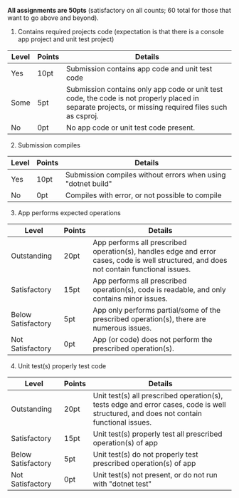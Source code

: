 **All assignments are 50pts** (satisfactory on all counts; 60 total for those that want to go above and beyond).

1. Contains required projects code (expectation is that there is a console app project and unit test project)

| Level | Points | Details |
|---|---|---|
| Yes  | 10pt | Submission contains app code and unit test code |
| Some | 5pt  | Submission contains only app code or unit test code, the code is not properly placed in separate projects, or missing required files such as csproj. |
| No   | 0pt  | No app code or unit test code present. |

2. Submission compiles

| Level | Points | Details |
|---|---|---|
| Yes | 10pt | Submission compiles without errors when using "dotnet build" |
| No | 0pt | Compiles with error, or not possible to compile |

3. App performs expected operations

| Level | Points | Details |
|---|---|---|
| Outstanding | 20pt | App performs all prescribed operation(s), handles edge and error cases, code is well structured, and does not contain functional issues.|
| Satisfactory | 15pt | App performs all prescribed operation(s), code is readable, and only contains minor issues. |
| Below Satisfactory | 5pt | App only performs partial/some of the prescribed operation(s), there are numerous issues. |
| Not Satisfactory | 0pt | App (or code) does not perform the prescribed operation(s). |

4. Unit test(s) properly test code

| Level | Points | Details |
|---|---|---|
| Outstanding | 20pt | Unit test(s) all prescribed operation(s), tests edge and error cases, code is well structured, and does not contain functional issues. |
| Satisfactory | 15pt | Unit test(s) properly test all prescribed operation(s) of app |
| Below Satisfactory | 5pt | Unit test(s) do not properly test prescribed operation(s) of app |
| Not Satisfactory | 0pt | Unit test(s) not present, or do not run with "dotnet test" |
